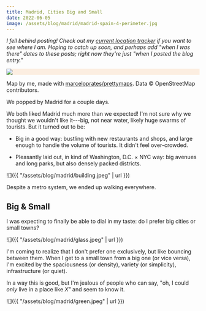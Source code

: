 ```yaml
---
title: Madrid, Cities Big and Small
date: 2022-06-05
image: /assets/blog/madrid/madrid-spain-4-perimeter.jpg
---
```


_I fell behind posting! Check out my [current location tracker](/whereami) if you want to see where I am. Hoping to catch up soon, and perhaps add "when I was there" dates to these posts; right now they're just "when I posted the blog entry."_

<div style="background-color: #FCEEE1" class="full-width mt5 mb4">
<img class="content-width" src="{{ "/assets/blog/madrid/madrid-spain-4-perimeter.jpg" | url }}">
</div>

<p class="full-width pr2 pr3-ns figcaption attribution mb5">
Map by me, made with <a href="https://github.com/marceloprates/prettymaps/">marceloprates/prettymaps</a>. Data &copy; OpenStreetMap contributors.
</p>

We popped by Madrid for a couple days.

We both liked Madrid much more than we expected! I'm not sure why we thought we wouldn't like it---big, not near water, likely huge swarms of tourists. But it turned out to be:

- Big in a good way: bustling with new restaurants and shops, and large enough to handle the volume of tourists. It didn't feel over-crowded.

- Pleasantly laid out, in kind of Washington, D.C. × NYC way: big avenues and long parks, but also densely packed districts.

![]({{ "/assets/blog/madrid/building.jpeg" | url }})


Despite a metro system, we ended up walking everywhere.

## Big & Small

I was expecting to finally be able to dial in my taste: do I prefer big cities or small towns?

![]({{ "/assets/blog/madrid/glass.jpeg" | url }})

I'm coming to realize that I don't prefer one exclusively, but like bouncing between them. When I get to a small town from a big one (or vice versa), I'm excited by the spaciousness (or density), variety (or simplicity), infrastructure (or quiet).

In a way this is good, but I'm jealous of people who can say, "oh, I could _only_ live in a place like _X"_ and seem to know it.

![]({{ "/assets/blog/madrid/green.jpeg" | url }})
